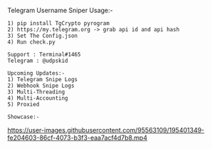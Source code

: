 Telegram Username Sniper
Usage:-
```
1) pip install TgCrypto pyrogram
2) https://my.telegram.org -> grab api id and api hash
3) Set The Config.json
4) Run check.py
```
```
Support : Terminal#1465
Telegram : @udpskid
```
```
Upcoming Updates:-
1) Telegram Snipe Logs
2) Webhook Snipe Logs
3) Multi-Threading
4) Multi-Accounting
5) Proxied
```

```
Showcase:- 
```

https://user-images.githubusercontent.com/95563109/195401349-fe204603-86cf-4073-b3f3-eaa7acf4d7b8.mp4


